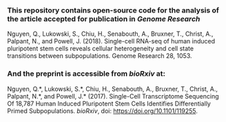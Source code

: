 ### This repository contains open-source code for the analysis of the article accepted for publication in *Genome Research*  
 
Nguyen, Q., Lukowski, S., Chiu, H., Senabouth, A., Bruxner, T., Christ, A., Palpant, N., and Powell, J. (2018). Single-cell RNA-seq of human induced pluripotent stem cells reveals cellular heterogeneity and cell state transitions between subpopulations. Genome Research 28, 1053.

### And the preprint is accessible from *bioRxiv* at: 
Nguyen, Q.\*, Lukowski, S.\*, Chiu, H., Senabouth, A., Bruxner, T., Christ, A., Palpant, N.\*, and Powell, J.* (2017). Single-Cell Transcriptome Sequencing Of 18,787 Human Induced Pluripotent Stem Cells Identifies Differentially Primed Subpopulations. *bioRxiv*, doi: <https://doi.org/10.1101/119255>. 


